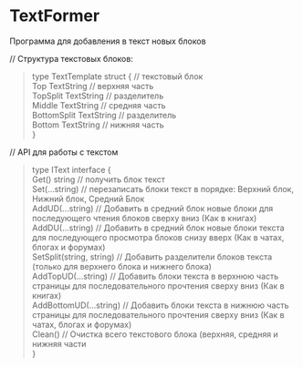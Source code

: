 # TextFormer   
Программа для добавления в текст новых блоков   

// Структура текстовых блоков:   
> type TextTemplate struct {  // текстовый блок   
>	Top         TextString // верхняя часть   
>	TopSplit    TextString // разделитель   
>	Middle      TextString // средняя часть   
>	BottomSplit TextString // разделитель   
>	Bottom      TextString // нижняя часть   
>}   
>   
// API для работы с текстом   
>type IText interface {   
>	Get() string // получить блок текст   
>	Set(...string) // перезаписать блоки текст в порядке: Верхний блок, Нижний блок, Средний Блок   
>	AddUD(...string) // Добавить в средний блок новые блоки для последующего чтения блоков сверху вниз (Как в книгах)   
>	AddDU(...string) // Добавить в средний блок новые блоки текста для последующего просмотра блоков снизу вверх (Как в чатах, блогах и форумах)   
>	SetSplit(string, string) // Добавить разделители блоков текста (только для верхнего блока и нижнего блока)   
>	AddTopUD(...string) // Добавить блоки текста в верхнюю часть страницы для последовательного прочтения сверху вниз (Как в книгах)   
>	AddBottomUD(...string) // Добавить блоки текста в нижнюю часть страницы для последовательного прочтения сверху вниз (Как в чатах, блогах и форумах)   
>	Clean()	// Очистка всего текстового блока (верхняя, средняя и нижняя части   
>}   
>   
